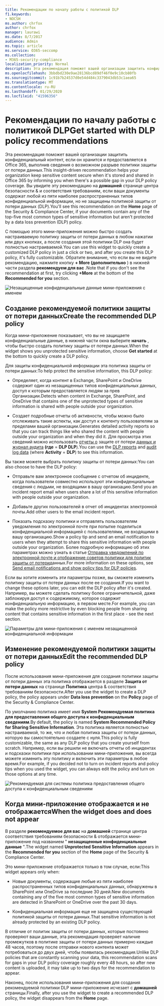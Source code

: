 ```yaml
---
title: Рекомендации по началу работы с политикой DLP
f1.keywords:
- NOCSH
ms.author: chrfox
author: chrfox
manager: laurawi
ms.date: 8/7/2017
audience: Admin
ms.topic: article
ms.service: O365-seccomp
ms.collection:
- M365-security-compliance
localization_priority: Normal
description: Эта рекомендация поможет вашей организации защитить конфиденциальный контент, если он хранится и предоставляется в Office 365, выполнив сведения о возможном разрыве политики защиты от потери данных. Вы увидите эту рекомендацию на домашней странице центра безопасности &amp; и соответствия требованиям, если ваши документы содержат любой из пяти наиболее распространенных типов конфиденциальной информации, но не защищены политикой DLP.
ms.openlocfilehash: 3bbdbd230e9ae28136bcd89df46f0e9c10cb80fb
ms.sourcegitcommit: 1c91b7b24537d0e54d484c3379043db53c1aea65
ms.translationtype: MT
ms.contentlocale: ru-RU
ms.lasthandoff: 01/29/2020
ms.locfileid: "41596356"
---
```

# <a name="get-started-with-dlp-policy-recommendations"></a><span data-ttu-id="df52f-104">Рекомендации по началу работы с политикой DLP</span><span class="sxs-lookup"><span data-stu-id="df52f-104">Get started with DLP policy recommendations</span></span>

<span data-ttu-id="df52f-105">Эта рекомендация поможет вашей организации защитить конфиденциальный контент, если он хранится и предоставляется в Office 365, выполнив сведения о возможном разрыве политики защиты от потери данных.</span><span class="sxs-lookup"><span data-stu-id="df52f-105">This insight-driven recommendation helps your organization keep sensitive content secure when it's stored and shared in Office 365 by informing you when there's a possible gap in your DLP policy coverage.</span></span> <span data-ttu-id="df52f-106">Вы увидите эту рекомендацию на **домашней** странице центра безопасности &amp; и соответствия требованиям, если ваши документы содержат любой из пяти наиболее распространенных типов конфиденциальной информации, но не защищены политикой защиты от потери данных (DLP).</span><span class="sxs-lookup"><span data-stu-id="df52f-106">You'll see this recommendation on the **Home** page of the Security &amp; Compliance Center, if your documents contain any of the top-five most common types of sensitive information but aren't protected by a data loss prevention (DLP) policy.</span></span> 
  
<span data-ttu-id="df52f-107">С помощью этого мини-приложения можно быстро создать настраиваемую политику защиты от потери данных в любом нажатии или двух кнопках, а после создания этой политики DLP она будет полностью настраиваемой.</span><span class="sxs-lookup"><span data-stu-id="df52f-107">You can use this widget to quickly create a customized DLP policy in just a click or two, and after you create this DLP policy, it's fully customizable.</span></span> <span data-ttu-id="df52f-108">Обратите внимание, что если вы не видите рекомендацию, нажмите кнопку **+ More (дополнительно** ) в нижней части раздела **рекомендуем для вас** .</span><span class="sxs-lookup"><span data-stu-id="df52f-108">Note that if you don't see the recommendation at first, try clicking **+More** at the bottom of the **Recommended for you** section.</span></span> 
  
![Незащищенные конфиденциальные данные мини-приложения с именем](media/91bc04d2-6eff-4294-8b73-b2d56d26ffc4.png)
  
## <a name="create-the-recommended-dlp-policy"></a><span data-ttu-id="df52f-110">Создание рекомендуемой политики защиты от потери данных</span><span class="sxs-lookup"><span data-stu-id="df52f-110">Create the recommended DLP policy</span></span>

<span data-ttu-id="df52f-111">Когда мини-приложение показывает, что вы не защищаете конфиденциальные данные, в нижней части окна выберите **начать** , чтобы быстро создать политику защиты от потери данных.</span><span class="sxs-lookup"><span data-stu-id="df52f-111">When the widget shows you unprotected sensitive information, choose **Get started** at the bottom to quickly create a DLP policy.</span></span> 
  
<span data-ttu-id="df52f-112">Для защиты конфиденциальной информации эта политика защиты от потери данных:</span><span class="sxs-lookup"><span data-stu-id="df52f-112">To help protect the sensitive information, this DLP policy:</span></span>
  
- <span data-ttu-id="df52f-113">Определяет, когда контент в Exchange, SharePoint и OneDrive содержит один из незащищенных типов конфиденциальных данных, доступ к которым предоставляется людям за прев Организации.</span><span class="sxs-lookup"><span data-stu-id="df52f-113">Detects when content in Exchange, SharePoint, and OneDrive that contains one of the unprotected types of sensitive information is shared with people outside your organization.</span></span>
    
- <span data-ttu-id="df52f-114">Создает подробные отчеты об активности, чтобы можно было отслеживать такие аспекты, как доступ к контенту пользователям за пределами вашей организации.</span><span class="sxs-lookup"><span data-stu-id="df52f-114">Generates detailed activity reports so that you can track things like who shared the content with people outside your organization and when they did it.</span></span> <span data-ttu-id="df52f-115">Для просмотра этих сведений можно использовать [отчеты о](view-the-dlp-reports.md) защите от потери [данных и журнал аудита](search-the-audit-log-in-security-and-compliance.md) **(где** = **DLP DLP**).</span><span class="sxs-lookup"><span data-stu-id="df52f-115">You can use the [DLP reports](view-the-dlp-reports.md) and [audit log data](search-the-audit-log-in-security-and-compliance.md) (where **Activity** = **DLP**) to see this information.</span></span>
    
<span data-ttu-id="df52f-116">Вы также можете выбрать политику защиты от потери данных:</span><span class="sxs-lookup"><span data-stu-id="df52f-116">You can also choose to have the DLP policy:</span></span>
  
- <span data-ttu-id="df52f-117">Отправьте вам электронное сообщение с отчетом об инциденте, когда пользователи совместно используют эти конфиденциальные сведения с людьми, не входящими в вашу организацию.</span><span class="sxs-lookup"><span data-stu-id="df52f-117">Send you an incident report email when users share a lot of this sensitive information with people outside your organization.</span></span>
    
- <span data-ttu-id="df52f-118">Добавьте других пользователей в отчет об инцидентах электронной почты.</span><span class="sxs-lookup"><span data-stu-id="df52f-118">Add other users to the email incident report.</span></span>
    
- <span data-ttu-id="df52f-119">Показать подсказку политики и отправлять пользователям уведомления по электронной почте при попытке поделиться конфиденциальной информацией с пользователями, не входящими в вашу организацию.</span><span class="sxs-lookup"><span data-stu-id="df52f-119">Show a policy tip and send an email notification to users when they attempt to share this sensitive information with people outside your organization.</span></span> <span data-ttu-id="df52f-120">Более подробную информацию об этих параметрах можно узнать в статье [Отправка уведомлений по электронной почте и отображение советов политики для политик защиты от потери](use-notifications-and-policy-tips.md)данных.</span><span class="sxs-lookup"><span data-stu-id="df52f-120">For more information on these options, see [Send email notifications and show policy tips for DLP policies](use-notifications-and-policy-tips.md).</span></span>
    
<span data-ttu-id="df52f-121">Если вы хотите изменить эти параметры позже, вы сможете изменить политику защиты от потери данных после ее создания.</span><span class="sxs-lookup"><span data-stu-id="df52f-121">If you want to change these options later, you can edit the DLP policy after it's created.</span></span> <span data-ttu-id="df52f-122">Например, вы можете сделать политику более ограничительной, даже заблокируя доступ к содержимому, которое содержит конфиденциальную информацию, в первом месте.</span><span class="sxs-lookup"><span data-stu-id="df52f-122">For example, you can make the policy more restrictive by even blocking people from sharing content that contains sensitive information in the first place - see the next section.</span></span>
  
![Параметры для мини-приложения с именем незащищенной конфиденциальной информации](media/b6106cbd-1bed-4582-aaef-b678de470c9b.png)
  
## <a name="edit-the-recommended-dlp-policy"></a><span data-ttu-id="df52f-124">Изменение рекомендуемой политики защиты от потери данных</span><span class="sxs-lookup"><span data-stu-id="df52f-124">Edit the recommended DLP policy</span></span>

<span data-ttu-id="df52f-125">После использования мини-приложения для создания политики защиты от потери данных эта политика отображается в разделе **Защита от потери данных** на странице **Политика** центра &amp; соответствия требованиям безопасности.</span><span class="sxs-lookup"><span data-stu-id="df52f-125">After you use the widget to create a DLP policy, the policy appears under **Data loss prevention** on the **Policy** page of the Security &amp; Compliance Center.</span></span> 
  
<span data-ttu-id="df52f-126">По умолчанию политика имеет имя **System Рекомендуемая политика для предоставления общего доступа к конфиденциальным сведениям**.</span><span class="sxs-lookup"><span data-stu-id="df52f-126">By default, the policy is named **System Recommended Policy for Sharing Sensitive Information**.</span></span> <span data-ttu-id="df52f-127">Эта политика является полностью настраиваемой, то же, что и любая политика защиты от потери данных, которую вы самостоятельно создаете с нуля.</span><span class="sxs-lookup"><span data-stu-id="df52f-127">This policy is fully customizable, the same as any DLP policy that you create yourself from scratch.</span></span> <span data-ttu-id="df52f-128">Например, если вы решили не включать отчеты об инцидентах и подсказки политики при использовании мини-приложения, вы всегда можете изменить эту политику и включить эти параметры в любое время.</span><span class="sxs-lookup"><span data-stu-id="df52f-128">For example, if you decided not to turn on incident reports and policy tips when you used the widget, you can always edit the policy and turn on those options at any time.</span></span>
  
![Рекомендуемая для системы политика предоставления общего доступа к конфиденциальным сведениям](media/2fc49f25-ec25-4433-add4-d60f73888f13.png)
  
## <a name="when-the-widget-does-and-does-not-appear"></a><span data-ttu-id="df52f-130">Когда мини-приложение отображается и не отображается</span><span class="sxs-lookup"><span data-stu-id="df52f-130">When the widget does and does not appear</span></span>

<span data-ttu-id="df52f-131">В разделе **рекомендуемое для вас** на **домашней** странице центра соответствия требованиям безопасности &amp; отображается мини-приложение под названием " **незащищенные конфиденциальные данные** ".</span><span class="sxs-lookup"><span data-stu-id="df52f-131">The widget named **Unprotected Sensitive Information** appears in the **Recommended for you** section of the **Home** page of the Security &amp; Compliance Center.</span></span> 
  
<span data-ttu-id="df52f-132">Это мини-приложение отображается только в том случае, если:</span><span class="sxs-lookup"><span data-stu-id="df52f-132">This widget appears only when:</span></span>
  
- <span data-ttu-id="df52f-133">Новые документы, содержащие любые из пяти наиболее распространенных типов конфиденциальных данных, обнаружены в SharePoint или OneDrive за последние 30 дней.</span><span class="sxs-lookup"><span data-stu-id="df52f-133">New documents containing any of the five most common types of sensitive information are detected in SharePoint or OneDrive over the past 30 days.</span></span>
    
- <span data-ttu-id="df52f-134">Конфиденциальная информация еще не защищена существующей политикой защиты от потери данных.</span><span class="sxs-lookup"><span data-stu-id="df52f-134">That sensitive information is not already protected by an existing DLP policy.</span></span>
    
<span data-ttu-id="df52f-135">В отличие от политик защиты от потери данных, которые постоянно проверяют ваши данные, эта рекомендация проверяет наличие промежутков в политике защиты от потери данных примерно каждые 48 часов, поэтому после отправки нового контента может потребоваться до двух дней, чтобы появилась рекомендация.</span><span class="sxs-lookup"><span data-stu-id="df52f-135">Unlike DLP policies that are constantly scanning your data, this recommendation scans for gaps in your DLP policy coverage roughly every 48 hours, so after new content is uploaded, it may take up to two days for the recommendation to appear.</span></span>
  
<span data-ttu-id="df52f-136">Наконец, после использования мини-приложения для создания рекомендуемой политики DLP мини-приложение исчезает с **домашней** страницы.</span><span class="sxs-lookup"><span data-stu-id="df52f-136">Finally, after you use the widget to create a recommended DLP policy, the widget disappears from the **Home** page.</span></span> 
  

